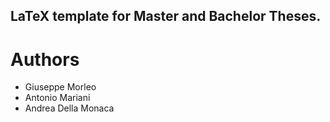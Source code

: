 ## LaTeX template for Master and Bachelor Theses.

# Authors
* Giuseppe Morleo
* Antonio Mariani
* Andrea Della Monaca
